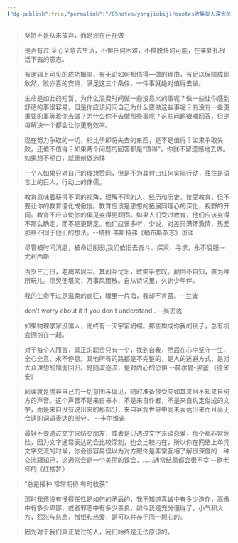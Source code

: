 ```yaml
---
{"dg-publish":true,"permalink":"/05notes/yongjiubiji/quotes收集发人深省的话/","dgPassFrontmatter":true,"created":"","updated":""}
---
```


> 坚持不是从未放弃，而是现在还在做

> 是否有过 全心全意去生活，不惧任何困难，不推脱任何可能，在某处扎根活下去的意志。

> 有逻辑上可见的成功概率，有无论如何都值得一做的理由，有足以保障成固欣然，败亦喜的安排，满足这三个条件，一件事就绝对值得去做。

> 生命是如此的短暂，为什么浪费时间做一些没意义的事呢？做一些让你感到舒适的事很容易，但是你应该问问自己为什么要做这些事呢？有没有一些更重要的事等着你去做？为什么你不去做那些事呢？这些问题很难回答，但是每解决一个都会让你更有效率。

> 现在努力争取的一切，相比于即将失去的东西，是不是值得？如果争取失败，还值不值得？如果两个问题的回答都是“值得”，你就不留遗憾地去做。如果想不明白，就重新做选择

> 一个人如果只对自己的理想赞同，但是不为其付出任何实际行动，往往是语言上的巨人，行动上的侏儒。

> 教育意味着获得不同的视角，理解不同的人、经历和历史。接受教育，但不要让你的教育僵化成傲慢。教育应该是思想的拓展同理心的深化，视野的开阔。教育不应该使你的偏见变得更顽固。如果人们受过教育，他们应该变得不那么确定，而不是更确定。他们应该多听，少说，对差异满怀激情，热爱那些不同于他们的想法。--塔拉·韦斯特弗《福布斯杂志》访谈

> 尽管被时间消磨，被命运削弱,我们依旧去奋斗、探索、寻求，永不屈服--尤利西斯


> 百岁三万日，老病常居半。其间互忧乐，歌笑杂悲叹。颠倒不自知，直为神所玩儿。须臾便堪笑，万事风雨散。自从诗词里，久谢少年伴。

> 我的生命不过是温柔的疯狂，眼里一片海，我却不肯蓝。--兰波

> don't worry about it if you don't understand .  --吴恩达

> 如果物理学家没骗人，而终有一天宇宙坍缩。那些构成你我的例子，总有机会拥抱在一起。

> 对于每个人而言，真正的职责只有一个，找到自我，然后在心中坚守一生，全心全意，永不停息。其他所有的路都是不完整的，是人的逃避方式，是对大众理想的懦弱回归。是随波逐流，是对内心的恐惧 --赫尔曼-黑塞 《德米安》

> 阅读就是抛弃自己的一切意图与偏见，随时准备接受突如其来且不知来自何方的声音。这个声音不是来自书本，不是来自作者，不是来自约定俗成的文字，而是来自没有说出来的那部分，来自客观世界中尚未表达出来而且尚无合适的词语表达的部分。 --卡尔维诺

> 最好不要透过文字来结交朋友，或者是只透过文字来谈恋爱，那个都非常危险，因为文字通常表达的会比较深刻，也会比较内在，所以你在网络上单凭文字交流的时候，你会很容易误以为对方跟你是非常互相了解很深度的一种交流跟知己，这通常会是一个美丽的误会，……通常结局都会很不幸 
                                           --欧老师的《红楼梦》

> “总是播种 常常期待 有时收获”               

> 那时我还没有懂得任性是如何的矛盾的，我不知道真诚中有多少造作，高傲中有多少卑鄙，或者邪恶中有多少善良，如今我是充分懂得了，小气和大方，怨怼与慈悲，憎恨和热爱，是可以并存于同一颗心的。


> 因为对于我们真正爱过的人，我们始终是无法原谅的。